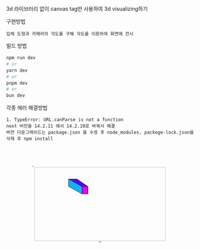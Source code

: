 3d 라이브러리 없이 canvas tag만 사용하여 3d visualizing하기

구현방법
```
입체 도형과 카메라의 각도를 구해 각도를 이용하여 화면에 전시
```


빌드 방법
```bash
npm run dev
# or
yarn dev
# or
pnpm dev
# or
bun dev
```

각종 에러 해결방법
```
1. TypeError: URL.canParse is not a function
next 버전을 14.2.11 에서 14.2.10로 바꿔서 해결
버전 다운그레이드는 package.json 을 수정 후 node_modules, packege-lock.json을 삭제 후 npm install


```

![image](./readmeSrc/tmp.gif)

